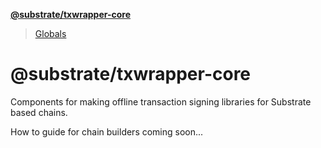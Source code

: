 **[@substrate/txwrapper-core](README.md)**

> [Globals](globals.md)

# @substrate/txwrapper-core

Components for making offline transaction signing libraries for Substrate based chains.

How to guide for chain builders coming soon...
